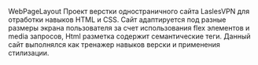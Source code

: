 WebPageLayout
Проект верстки одностраничного сайта LaslesVPN для отработки навыков HTML и CSS.
Сайт адаптируется под разные размеры экрана пользователя за счет использования flex элементов и media запросов,
Html разметка содержит семантические теги.
Данный сайт выполнялся как тренажер навыков верски и применения стилизации.
